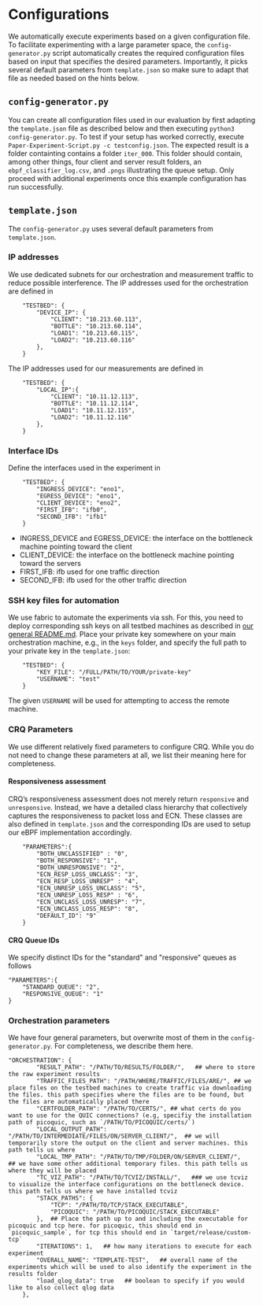 # Configurations

We automatically execute experiments based on a given configuration file.
To facilitate experimenting with a large parameter space, the `config-generator.py` script automatically creates the required configuration files based on input that specifies the desired parameters.
Importantly, it picks several default parameters from `template.json` so make sure to adapt that file as needed based on the hints below.

## `config-generator.py`

You can create all configuration files used in our evaluation by first adapting the `template.json` file as described below and then executing `python3 config-generator.py`.
To test if your setup has worked correctly, execute `Paper-Experiment-Script.py -c testconfig.json`.
The expected result is a folder containting contains a folder `iter_000`.
This folder should contain, among other things, four client and server result folders, an `ebpf_classifier_log.csv`, and `.pngs` illustrating the queue setup.
Only proceed with additional experiments once this example configuration has run successfully.

## `template.json`

The `config-generator.py` uses several default parameters from `template.json`.

### IP addresses

We use dedicated subnets for our orchestration and measurement traffic to reduce possible interference.
The IP addresses used for the orchestration are defined in 

```
    "TESTBED": {
        "DEVICE_IP": {
            "CLIENT": "10.213.60.113",
            "BOTTLE": "10.213.60.114",
            "LOAD1": "10.213.60.115",
            "LOAD2": "10.213.60.116"
        },
    }
```

The IP addresses used for our measurements are defined in 

```
    "TESTBED": {
        "LOCAL_IP":{
            "CLIENT": "10.11.12.113",
            "BOTTLE": "10.11.12.114",
            "LOAD1": "10.11.12.115",
            "LOAD2": "10.11.12.116"
        },
    }
```

### Interface IDs

Define the interfaces used in the experiment in 

```
    "TESTBED": {
        "INGRESS_DEVICE": "eno1",
        "EGRESS_DEVICE": "eno1",
        "CLIENT_DEVICE": "eno2",
        "FIRST_IFB": "ifb0",
        "SECOND_IFB": "ifb1"
    }
```

- INGRESS_DEVICE and EGRESS_DEVICE: the interface on the bottleneck machine pointing toward the client  
- CLIENT_DEVICE: the interface on the bottleneck machine pointing toward the servers
- FIRST_IFB: ifb used for one traffic direction
- SECOND_IFB: ifb used for the other traffic direction

### SSH key files for automation

We use fabric to automate the experiments via ssh.
For this, you need to deploy corresponding ssh keys on all testbed machines as described in [our general README.md](../README.md).
Place your private key somewhere on your main orchestration machine, e.g., in the `keys` folder, and specify the full path to your private key in the `template.json`:

```
    "TESTBED": {
        "KEY_FILE": "/FULL/PATH/TO/YOUR/private-key"
        "USERNAME": "test"
    }
```
The given `USERNAME` will be used for attempting to access the remote machine.

### CRQ Parameters

We use different relatively fixed parameters to configure CRQ.
While you do not need to change these parameters at all, we list their meaning here for completeness. 

#### Responsiveness assessment
CRQ’s responsiveness assessment does not merely return `responsive` and `unresponsive`.
Instead, we have a detailed class hierarchy that collectively captures the responsiveness to packet loss and ECN.
These classes are also defined in `template.json` and the corresponding IDs are used to setup our eBPF implementation accordingly.

```
    "PARAMETERS":{
        "BOTH_UNCLASSIFIED" : "0",
        "BOTH_RESPONSIVE": "1",
        "BOTH_UNRESPONSIVE": "2",
        "ECN_RESP_LOSS_UNCLASS": "3",
        "ECN_RESP_LOSS_UNRESP" : "4",
        "ECN_UNRESP_LOSS_UNCLASS": "5",
        "ECN_UNRESP_LOSS_RESP" : "6",
        "ECN_UNCLASS_LOSS_UNRESP": "7",
        "ECN_UNCLASS_LOSS_RESP": "8",
        "DEFAULT_ID": "9"
    }
```

#### CRQ Queue IDs
We specify distinct IDs for the "standard" and "responsive" queues as follows

```
"PARAMETERS":{
    "STANDARD_QUEUE": "2",
    "RESPONSIVE_QUEUE": "1"
}
```

### Orchestration parameters

We have four general parameters, but overwrite most of them in the `config-generator.py`.
For completeness, we describe them here.

```
"ORCHESTRATION": {
        "RESULT_PATH": "/PATH/TO/RESULTS/FOLDER/",   ## where to store the raw experiment results
        "TRAFFIC_FILES_PATH": "/PATH/WHERE/TRAFFIC/FILES/ARE/", ## we place files on the testbed machines to create traffic via downloading the files. this path specifies where the files are to be found, but the files are automatically placed there
        "CERTFOLDER_PATH": "/PATH/TO/CERTS/", ## what certs do you want to use for the QUIC connections? (e.g, specifiy the installation path of picoquic, such as `/PATH/TO/PICOQUIC/certs/`)
        "LOCAL_OUTPUT_PATH": "/PATH/TO/INTERMEDIATE/FILES/ON/SERVER_CLIENT/",  ## we will temporarily store the output on the client and server machines. this path tells us where
        "LOCAL_TMP_PATH": "/PATH/TO/TMP/FOLDER/ON/SERVER_CLIENT/",   ## we have some other additional temporary files. this path tells us where they will be placed
        "TC_VIZ_PATH": "/PATH/TO/TCVIZ/INSTALL/",   ### we use tcviz to visualize the interface configurations on the bottleneck device. this path tells us where we have installed tcviz
        "STACK_PATHS": {
            "TCP": "/PATH/TO/TCP/STACK_EXECUTABLE",
            "PICOQUIC": "/PATH/TO/PICOQUIC/STACK_EXECUTABLE"
        },  ## Place the path up to and including the executable for picoquic and tcp here. for picoquic, this should end in `picoquic_sample`, for tcp this should end in `target/release/custom-tcp`
        "ITERATIONS": 1,   ## how many iterations to execute for each experiment
        "OVERALL_NAME": "TEMPLATE-TEST",   ## overall name of the experiments which will be used to also identify the experiment in the results folder
        "load_qlog_data": true   ## boolean to specify if you would like to also collect qlog data 
    },
```